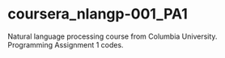 # coursera_nlangp-001_PA1
Natural language processing course from Columbia University. Programming Assignment 1 codes.
